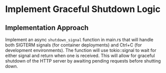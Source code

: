 # Implement Graceful Shutdown Logic

## Implementation Approach
Implement an async `shutdown_signal` function in main.rs that will handle both SIGTERM signals (for container deployments) and Ctrl+C (for development environments). The function will use tokio::signal to wait for either signal and return when one is received. This will allow for graceful shutdown of the HTTP server by awaiting pending requests before shutting down.